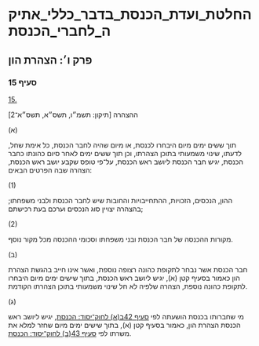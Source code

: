 # החלטת_ועדת_הכנסת_בדבר_כללי_אתיקה_לחברי_הכנסת

## פרק ו׳: הצהרת הון

### סעיף 15

[15.](https://he.wikisource.org/wiki/%D7%9B%D7%9C%D7%9C%D7%99_%D7%90%D7%AA%D7%99%D7%A7%D7%94_%D7%9C%D7%97%D7%91%D7%A8%D7%99_%D7%94%D7%9B%D7%A0%D7%A1%D7%AA#%D7%A1%D7%A2%D7%99%D7%A3_15)

ההצהרה [תיקון: תשמ״ו, תשס״א, תשס״א־2]

(א)

תוך ששים ימים מיום היבחרו לכנסת, או מיום שהיה לחבר הכנסת, כל אימת שחל, לדעתו, שינוי משמעותי בתוכן הצהרתו, וכן תוך ששים ימים לאחר סיום כהונתו כחבר הכנסת, יגיש חבר הכנסת ליושב ראש הכנסת, על־פי טופס שקבע יושב ראש הכנסת, הצהרה שבה הפרטים הבאים:

(1)

ההון, הנכסים, הזכויות, ההתחייבויות והחובות שיש לחבר הכנסת ולבני משפחתו; בהצהרה יצויין סוג הנכסים וערכם בעת רכישתם;

(2)

מקורות ההכנסה של חבר הכנסת ובני משפחתו וסכומי ההכנסה מכל מקור נוסף.

(ב)

חבר הכנסת אשר נבחר לתקופת כהונה רצופה נוספת, ואשר אינו חייב בהגשת הצהרת הון כאמור בסעיף קטן (א), יגיש ליושב ראש הכנסת, בתוך שישים ימים מיום היבחרו לתקופת כהונה נוספת, הצהרה שלפיה לא חל שינוי משמעותי בתוכן הצהרתו הקודמת.

(ג)

מי שחברותו בכנסת הושעתה לפי [סעיף 42ב(א) לחוק־יסוד: הכנסת](https://he.wikisource.org/wiki/%D7%97%D7%95%D7%A7-%D7%99%D7%A1%D7%95%D7%93:_%D7%94%D7%9B%D7%A0%D7%A1%D7%AA#%D7%A1%D7%A2%D7%99%D7%A3_42%D7%91 "חוק-יסוד: הכנסת"), יגיש ליושב ראש הכנסת הצהרת הון, כאמור בסעיף קטן (א), בתוך שישים ימים מיום שחזר למלא את משרתו לפי [סעיף 43(ב) לחוק־יסוד: הכנסת](https://he.wikisource.org/wiki/%D7%97%D7%95%D7%A7-%D7%99%D7%A1%D7%95%D7%93:_%D7%94%D7%9B%D7%A0%D7%A1%D7%AA#%D7%A1%D7%A2%D7%99%D7%A3_43 "חוק-יסוד: הכנסת").